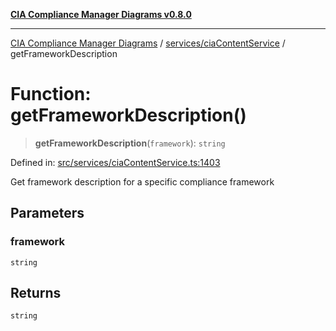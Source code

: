 [**CIA Compliance Manager Diagrams v0.8.0**](../../../README.md)

***

[CIA Compliance Manager Diagrams](../../../modules.md) / [services/ciaContentService](../README.md) / getFrameworkDescription

# Function: getFrameworkDescription()

> **getFrameworkDescription**(`framework`): `string`

Defined in: [src/services/ciaContentService.ts:1403](https://github.com/Hack23/cia-compliance-manager/blob/ab84d120f6a49e6faf7bc7924811e0da9b635211/src/services/ciaContentService.ts#L1403)

Get framework description for a specific compliance framework

## Parameters

### framework

`string`

## Returns

`string`

